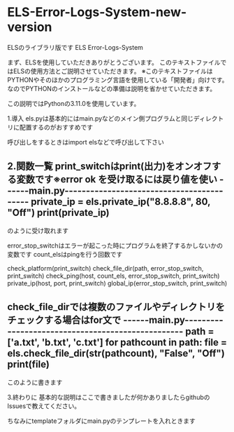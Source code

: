 # ELS-Error-Logs-System-new-version
ELSのライブラリ版です
ELS Error-Logs-System

まず、ELSを使用していただきありがとうございます。
このテキストファイルではELSの使用方法とご説明させていただきます。
※このテキストファイルはPYTHONやそのほかのプログラミング言語を使用している「開発者」向けです。　なのでPYTHONのインストールなどの準備は説明を省かせていただきます。

この説明ではPythonの3.11.0を使用しています。

1.導入
els.pyは基本的にはmain.pyなどのメイン側プログラムと同じディレクトリに配置するのがおすすめです

呼び出しをするときはimport elsなどで呼び出して下さい

2.関数一覧
print_switchはprint(出力)をオンオフする変数です※error ok を受け取るには戻り値を使い
------main.py------------------------------------------
private_ip = els.private_ip("8.8.8.8", 80, "Off")
print(private_ip)
-------------------------------------------------------
のように受け取れます

error_stop_switchはエラーが起こった時にプログラムを終了するかしないかの変数です
count_elsはpingを行う回数です

check_platform(print_switch)
check_file_dir(path, error_stop_switch, print_switch)
check_ping(host, count_els, error_stop_switch, print_switch)
private_ip(host, port, print_switch)
global_ip(error_stop_switch, print_switch)

check_file_dirでは複数のファイルやディレクトリをチェックする場合はfor文で
------main.py--------------------------------------------------
path = ['a.txt', 'b.txt', 'c.txt']
for pathcount in path:
    file = els.check_file_dir(str(pathcount), "False", "Off")
    print(file)
---------------------------------------------------------------
このように書きます

3.終わりに
基本的な説明はここで書きましたが何かありましたらgithubのIssuesで教えてください。

ちなみにtemplateフォルダにmain.pyのテンプレートを入れときます
